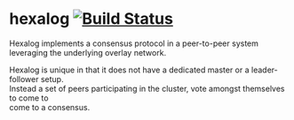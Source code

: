 # hexalog [![Build Status](https://travis-ci.org/hexablock/hexalog.svg?branch=master)](https://travis-ci.org/hexablock/hexalog)
Hexalog implements a consensus protocol in a peer-to-peer system leveraging the underlying
overlay network.  

Hexalog is unique in that it does not have a dedicated master or a leader-follower setup.  
Instead a set of peers participating in the cluster, vote amongst  themselves to come to  
come to a consensus.

